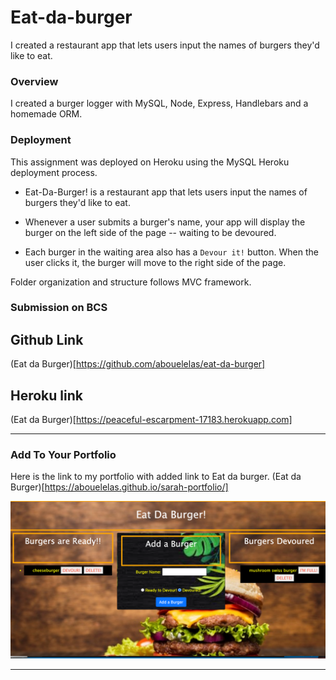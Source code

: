 # Eat-da-burger
I created a restaurant app that lets users input the names of burgers they'd like to eat.

### Overview

I created a burger logger with MySQL, Node, Express, Handlebars and a homemade ORM.
### Deployment 
This assignment was deployed on Heroku using the MySQL Heroku deployment process.

* Eat-Da-Burger! is a restaurant app that lets users input the names of burgers they'd like to eat.

* Whenever a user submits a burger's name, your app will display the burger on the left side of the page -- waiting to be devoured.

* Each burger in the waiting area also has a `Devour it!` button. When the user clicks it, the burger will move to the right side of the page.

Folder organization and structure follows MVC framework.
### Submission on BCS

## Github Link
(Eat da Burger)[https://github.com/abouelelas/eat-da-burger]

## Heroku link
(Eat da Burger)[https://peaceful-escarpment-17183.herokuapp.com]
- - -

### Add To Your Portfolio

Here is the link to my portfolio with added link to Eat da burger.
(Eat da Burger)[https://abouelelas.github.io/sarah-portfolio/]

![Application Screenshot](https://github.com/abouelelas/eat-da-burger/blob/master/public/images/EatdaburgerSS.png)
- - -


